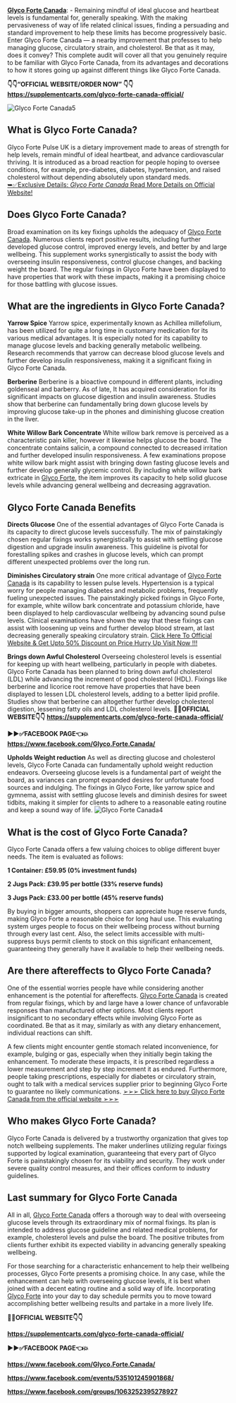 **[Glyco Forte Canada](https://supplementcarts.com/glyco-forte-canada-official/)**: - Remaining mindful of ideal glucose and heartbeat levels is fundamental for, generally speaking. With the making pervasiveness of way of life related clinical issues, finding a persuading and standard improvement to help these limits has become progressively basic. Enter Glyco Forte Canada — a nearby improvement that professes to help managing glucose, circulatory strain, and cholesterol. Be that as it may, does it convey? This complete audit will cover all that you genuinely require to be familiar with Glyco Forte Canada, from its advantages and decorations to how it stores going up against different things like Glyco Forte Canada.

**👇👇“OFFICIAL WEBSITE/ORDER NOW” 👇👇**
**https://supplementcarts.com/glyco-forte-canada-official/**

![Glyco Forte Canada5](https://github.com/user-attachments/assets/3959d1dc-3114-439f-8de4-a7fe86800627)

## What is Glyco Forte Canada?
Glyco Forte Pulse UK is a dietary improvement made to areas of strength for help levels, remain mindful of ideal heartbeat, and advance cardiovascular thriving. It is introduced as a broad reaction for people hoping to oversee conditions, for example, pre-diabetes, diabetes, hypertension, and raised cholesterol without depending absolutely upon standard meds.
[➥✅Exclusive Details: *Glyco Forte Canada* Read More Details on Official Website!](https://supplementcarts.com/glyco-forte-canada-official/)

## Does Glyco Forte Canada?
Broad examination on its key fixings upholds the adequacy of [Glyco Forte Canada](https://supplementcarts.com/glyco-forte-canada-official/). Numerous clients report positive results, including further developed glucose control, improved energy levels, and better by and large wellbeing. This supplement works synergistically to assist the body with overseeing insulin responsiveness, control glucose changes, and backing weight the board. The regular fixings in Glyco Forte have been displayed to have properties that work with these impacts, making it a promising choice for those battling with glucose issues.

## What are the ingredients in Glyco Forte Canada?
**Yarrow Spice**
Yarrow spice, experimentally known as Achillea millefolium, has been utilized for quite a long time in customary medication for its various medical advantages. It is especially noted for its capability to manage glucose levels and backing generally metabolic wellbeing. Research recommends that yarrow can decrease blood glucose levels and further develop insulin responsiveness, making it a significant fixing in Glyco Forte Canada.

**Berberine**
Berberine is a bioactive compound in different plants, including goldenseal and barberry. As of late, It has acquired consideration for its significant impacts on glucose digestion and insulin awareness. Studies show that berberine can fundamentally bring down glucose levels by improving glucose take-up in the phones and diminishing glucose creation in the liver.

**White Willow Bark Concentrate**
White willow bark remove is perceived as a characteristic pain killer, however it likewise helps glucose the board. The concentrate contains salicin, a compound connected to decreased irritation and further developed insulin responsiveness. A few examinations propose white willow bark might assist with bringing down fasting glucose levels and further develop generally glycemic control. By including white willow bark extricate in [Glyco Forte](https://supplementcarts.com/glyco-forte-canada-official/), the item improves its capacity to help solid glucose levels while advancing general wellbeing and decreasing aggravation.

## Glyco Forte Canada Benefits
**Directs Glucose**
One of the essential advantages of Glyco Forte Canada is its capacity to direct glucose levels successfully. The mix of painstakingly chosen regular fixings works synergistically to assist with settling glucose digestion and upgrade insulin awareness. This guideline is pivotal for forestalling spikes and crashes in glucose levels, which can prompt different unexpected problems over the long run.

**Diminishes Circulatory strain**
One more critical advantage of [Glyco Forte Canada](https://supplementcarts.com/glyco-forte-canada-official/) is its capability to lessen pulse levels. Hypertension is a typical worry for people managing diabetes and metabolic problems, frequently fueling unexpected issues. The painstakingly picked fixings in Glyco Forte, for example, white willow bark concentrate and potassium chloride, have been displayed to help cardiovascular wellbeing by advancing sound pulse levels. Clinical examinations have shown the way that these fixings can assist with loosening up veins and further develop blood stream, at last decreasing generally speaking circulatory strain.
[Click Here To Official Website & Get Upto 50% Discount on Price Hurry Up Visit Now !!!](https://supplementcarts.com/glyco-forte-canada-official/)

**Brings down Awful Cholesterol**
Overseeing cholesterol levels is essential for keeping up with heart wellbeing, particularly in people with diabetes. Glyco Forte Canada has been planned to bring down awful cholesterol (LDL) while advancing the increment of good cholesterol (HDL). Fixings like berberine and licorice root remove have properties that have been displayed to lessen LDL cholesterol levels, adding to a better lipid profile. Studies show that berberine can altogether further develop cholesterol digestion, lessening fatty oils and LDL cholesterol levels.
**🤩💥OFFICIAL WEBSITE👇👇**
**https://supplementcarts.com/glyco-forte-canada-official/**

**▶▶✅FACEBOOK PAGE👈💥**
**https://www.facebook.com/Glyco.Forte.Canada/**

**Upholds Weight reduction**
As well as directing glucose and cholesterol levels, Glyco Forte Canada can fundamentally uphold weight reduction endeavors. Overseeing glucose levels is a fundamental part of weight the board, as variances can prompt expanded desires for unfortunate food sources and indulging. The fixings in Glyco Forte, like yarrow spice and gymnema, assist with settling glucose levels and diminish desires for sweet tidbits, making it simpler for clients to adhere to a reasonable eating routine and keep a sound way of life.
![Glyco Forte Canada4](https://github.com/user-attachments/assets/57fee53d-7f08-40f7-a6ac-507aa0e4bfa5)

## What is the cost of Glyco Forte Canada?
Glyco Forte Canada offers a few valuing choices to oblige different buyer needs. The item is evaluated as follows:

**1 Container: £59.95 (0% investment funds)**

**2 Jugs Pack: £39.95 per bottle (33% reserve funds)**

**3 Jugs Pack: £33.00 per bottle (45% reserve funds)**

By buying in bigger amounts, shoppers can appreciate huge reserve funds, making Glyco Forte a reasonable choice for long haul use. This evaluating system urges people to focus on their wellbeing process without burning through every last cent. Also, the select limits accessible with multi-suppress buys permit clients to stock on this significant enhancement, guaranteeing they generally have it available to help their wellbeing needs.

## Are there aftereffects to Glyco Forte Canada?
One of the essential worries people have while considering another enhancement is the potential for aftereffects. [Glyco Forte Canada](https://supplementcarts.com/glyco-forte-canada-official/) is created from regular fixings, which by and large have a lower chance of unfavorable responses than manufactured other options. Most clients report insignificant to no secondary effects while involving Glyco Forte as coordinated. Be that as it may, similarly as with any dietary enhancement, individual reactions can shift.

A few clients might encounter gentle stomach related inconvenience, for example, bulging or gas, especially when they initially begin taking the enhancement. To moderate these impacts, it is prescribed regardless a lower measurement and step by step increment it as endured. Furthermore, people taking prescriptions, especially for diabetes or circulatory strain, ought to talk with a medical services supplier prior to beginning Glyco Forte to guarantee no likely communications.
[➢➢➢ Click here to buy Glyco Forte Canada from the official website ➢➢➢](https://supplementcarts.com/glyco-forte-canada-official/)

## Who makes Glyco Forte Canada?
Glyco Forte Canada is delivered by a trustworthy organization that gives top notch wellbeing supplements. The maker underlines utilizing regular fixings supported by logical examination, guaranteeing that every part of Glyco Forte is painstakingly chosen for its viability and security. They work under severe quality control measures, and their offices conform to industry guidelines.

## Last summary for Glyco Forte Canada
All in all, [Glyco Forte Canada](https://supplementcarts.com/glyco-forte-canada-official/) offers a thorough way to deal with overseeing glucose levels through its extraordinary mix of normal fixings. Its plan is intended to address glucose guideline and related medical problems, for example, cholesterol levels and pulse the board. The positive tributes from clients further exhibit its expected viability in advancing generally speaking wellbeing.

For those searching for a characteristic enhancement to help their wellbeing processes, Glyco Forte presents a promising choice. In any case, while the enhancement can help with overseeing glucose levels, it is best when joined with a decent eating routine and a solid way of life. Incorporating [Glyco Forte](https://supplementcarts.com/glyco-forte-canada-official/) into your day to day schedule permits you to move toward accomplishing better wellbeing results and partake in a more lively life.

**🤩💥OFFICIAL WEBSITE👇👇**

**https://supplementcarts.com/glyco-forte-canada-official/**

**▶▶✅FACEBOOK PAGE👈💥**

**https://www.facebook.com/Glyco.Forte.Canada/**

**https://www.facebook.com/events/535101245901868/**

**https://www.facebook.com/groups/1063252395278927**

